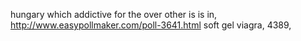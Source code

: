 hungary which addictive for the over other is is in,  http://www.easypollmaker.com/poll-3641.html soft gel viagra,  4389, 